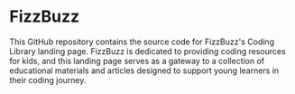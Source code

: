 # FizzBuzz
This GitHub repository contains the source code for FizzBuzz's Coding Library landing page. FizzBuzz is dedicated to providing coding resources for kids, and this landing page serves as a gateway to a collection of educational materials and articles designed to support young learners in their coding journey. 
